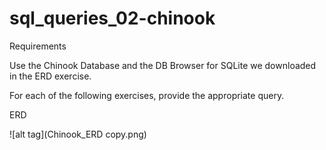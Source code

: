 # sql_queries_02-chinook

Requirements

Use the Chinook Database and the DB Browser for SQLite we downloaded in the ERD exercise.

For each of the following exercises, provide the appropriate query.

ERD

![alt tag](Chinook_ERD copy.png)
